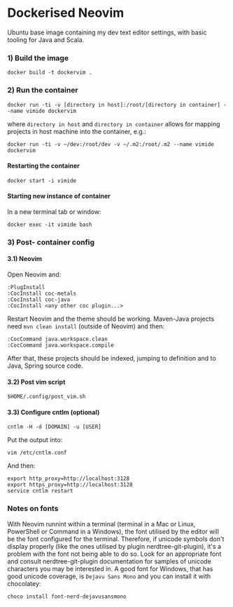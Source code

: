 # Dockerised Neovim

Ubuntu base image containing my dev text editor settings, with basic tooling for Java and Scala.

### 1) Build the image

    docker build -t dockervim .

### 2) Run the container

    docker run -ti -v [directory in host]:/root/[directory in container] --name vimide dockervim

where `directory in host` and `directory in container` allows for mapping projects in host machine into the container, e.g.:

    docker run -ti -v ~/dev:/root/dev -v ~/.m2:/root/.m2 --name vimide dockervim

#### Restarting the container

    docker start -i vimide

#### Starting new instance of container

In a new terminal tab or window:

    docker exec -it vimide bash

### 3) Post- container config

#### 3.1) Neovim

Open Neovim and:

    :PlugInstall
    :CocInstall coc-metals
    :CocInstall coc-java
    :CocInstall <any other coc plugin...>

Restart Neovim and the theme should be working.
Maven-Java projects need `mvn clean install` (outside of Neovim) and then:

    :CocCommand java.workspace.clean
    :CocCommand java.workspace.compile

After that, these projects should be indexed, jumping to definition and to Java, Spring source code.

#### 3.2) Post vim script

    $HOME/.config/post_vim.sh

#### 3.3) Configure cntlm (optional)

    cntlm -H -d [DOMAIN] -u [USER]

Put the output into:

    vim /etc/cntlm.conf

And then:

    export http_proxy=http://localhost:3128
    export https_proxy=http://localhost:3128
    service cntlm restart

### Notes on fonts

With Neovim runnint within a terminal (terminal in a Mac or Linux, PowerShell or Command in a Windows), the font utilised by the editor will be the font configured for the terminal.  Therefore, if unicode symbols don't display properly (like the ones utilised by plugin nerdtree-git-plugin), it's a problem with the font not being able to do so.  Look for an appropriate font and consult nerdtree-git-plugin documentation for samples of unicode characters you may be interested in.
A good font for Windows, that has good unicode coverage, is `Dejavu Sans Mono` and you can install it with chocolatey:

    choco install font-nerd-dejavusansmono

